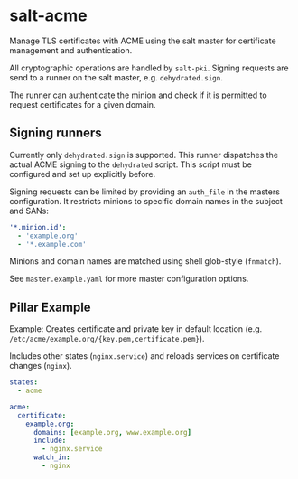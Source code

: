 # salt-acme

Manage TLS certificates with ACME using the salt master for certificate
management and authentication.

All cryptographic operations are handled by `salt-pki`. Signing requests are
send to a runner on the salt master, e.g. `dehydrated.sign`.

The runner can authenticate the minion and check if it is permitted to request
certificates for a given domain.

## Signing runners

Currently only `dehydrated.sign` is supported. This runner dispatches the actual
ACME signing to the `dehydrated` script. This script must be configured and set
up explicitly before.

Signing requests can be limited by providing an `auth_file` in the masters
configuration. It restricts minions to specific domain names in the subject and
SANs:

```yaml
'*.minion.id':
  - 'example.org'
  - '*.example.com'
```

Minions and domain names are matched using shell glob-style (`fnmatch`).

See `master.example.yaml` for more master configuration options.

## Pillar Example

Example: Creates certificate and private key in default location (e.g.
`/etc/acme/example.org/{key.pem,certificate.pem}`).

Includes other states (`nginx.service`) and reloads services on certificate
changes (`nginx`).

```yaml
states:
  - acme

acme:
  certificate:
    example.org:
      domains: [example.org, www.example.org]
      include:
        - nginx.service
      watch_in:
        - nginx
```
